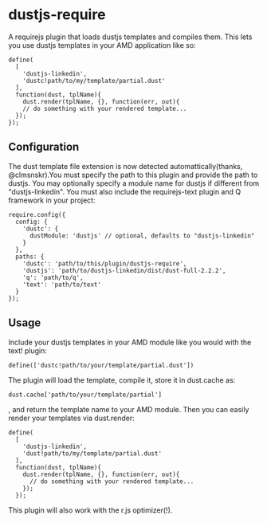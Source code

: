 # dustjs-require

A requirejs plugin that loads dustjs templates and compiles them. This lets you use dustjs templates in your AMD application like so:

	define(
	  [
	    'dustjs-linkedin',
	    'dustc!path/to/my/template/partial.dust'
	  ],
	  function(dust, tplName){
	    dust.render(tplName, {}, function(err, out){
	    // do something with your rendered template...
	  });
	});

## Configuration

The dust template file extension is now detected automattically(thanks, @clmsnskr).You must specify the path to this plugin and provide the path to dustjs. You may optionally specify a module name for dustjs if different from "dustjs-linkedin". You must also include the requirejs-text plugin and Q framework in your project:

	require.config({
	  config: {
	    'dustc': {
	      dustModule: 'dustjs' // optional, defaults to "dustjs-linkedin"
	    }
	  },
	  paths: {
	    'dustc': 'path/to/this/plugin/dustjs-require',
	    'dustjs': 'path/to/dustjs-linkedin/dist/dust-full-2.2.2',
	    'q': 'path/to/q',
	    'text': 'path/to/text'
	  }
	});

## Usage

Include your dustjs templates in your AMD module like you would with the text! plugin:

	define(['dustc!path/to/your/template/partial.dust'])

The plugin will load the template, compile it, store it in dust.cache as:

	dust.cache['path/to/your/template/partial']

 , and return the template name to your AMD module. Then you can easily render your templates via dust.render:

	define(
	  [
	    'dustjs-linkedin',
	    'dust!path/to/my/template/partial.dust'
	  ],
	  function(dust, tplName){
	    dust.render(tplName, {}, function(err, out){
	      // do something with your rendered template...
	    });
	  });

This plugin will also work with the r.js optimizer(!).
